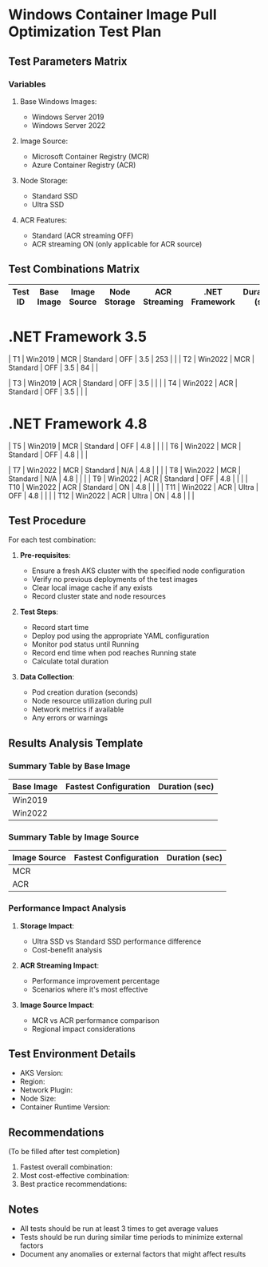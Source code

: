 # Windows Container Image Pull Optimization Test Plan

## Test Parameters Matrix

### Variables

1. Base Windows Images:
   - Windows Server 2019
   - Windows Server 2022

2. Image Source:
   - Microsoft Container Registry (MCR)
   - Azure Container Registry (ACR)

3. Node Storage:
   - Standard SSD
   - Ultra SSD

4. ACR Features:
   - Standard (ACR streaming OFF)
   - ACR streaming ON (only applicable for ACR source)

## Test Combinations Matrix

| Test ID | Base Image | Image Source | Node Storage | ACR Streaming | .NET Framework | Duration (s) | Notes |
|---------|------------|--------------|--------------|---------------|----------------|--------------|-------|

# .NET Framework 3.5

| T1      | Win2019    | MCR          | Standard     | OFF           | 3.5            |    253       |       |
| T2      | Win2022    | MCR          | Standard     | OFF           | 3.5            |     84       |       |

| T3      | Win2019    | ACR          | Standard     | OFF           | 3.5            |              |       |
| T4      | Win2022    | ACR          | Standard     | OFF           | 3.5            |              |       |

# .NET Framework 4.8

| T5      | Win2019    | MCR          | Standard     | OFF           | 4.8            |                |       |
| T6      | Win2022    | MCR          | Standard     | OFF           | 4.8            |                |       |



| T7      | Win2022    | MCR          | Standard     | N/A           | 4.8            |                |       |
| T8      | Win2022    | MCR          | Standard     | N/A           | 4.8            |                |       |
| T9      | Win2022    | ACR          | Standard     | OFF           | 4.8            |                |       |
| T10     | Win2022    | ACR          | Standard     | ON            | 4.8            |                |       |
| T11     | Win2022    | ACR          | Ultra        | OFF           | 4.8            |                |       |
| T12     | Win2022    | ACR          | Ultra        | ON            | 4.8            |                |       |

## Test Procedure

For each test combination:

1. **Pre-requisites**:
   - Ensure a fresh AKS cluster with the specified node configuration
   - Verify no previous deployments of the test images
   - Clear local image cache if any exists
   - Record cluster state and node resources

2. **Test Steps**:
   - Record start time
   - Deploy pod using the appropriate YAML configuration
   - Monitor pod status until Running
   - Record end time when pod reaches Running state
   - Calculate total duration

3. **Data Collection**:
   - Pod creation duration (seconds)
   - Node resource utilization during pull
   - Network metrics if available
   - Any errors or warnings

## Results Analysis Template

### Summary Table by Base Image

| Base Image | Fastest Configuration | Duration (sec) |
|------------|---------------------|----------------|
| Win2019    |                     |                |
| Win2022    |                     |                |

### Summary Table by Image Source

| Image Source | Fastest Configuration | Duration (sec) |
|-------------|---------------------|----------------|
| MCR         |                     |                |
| ACR         |                     |                |

### Performance Impact Analysis

1. **Storage Impact**:
   - Ultra SSD vs Standard SSD performance difference
   - Cost-benefit analysis

2. **ACR Streaming Impact**:
   - Performance improvement percentage
   - Scenarios where it's most effective

3. **Image Source Impact**:
   - MCR vs ACR performance comparison
   - Regional impact considerations

## Test Environment Details

- AKS Version:
- Region:
- Network Plugin:
- Node Size:
- Container Runtime Version:

## Recommendations

(To be filled after test completion)

1. Fastest overall combination:
2. Most cost-effective combination:
3. Best practice recommendations:

## Notes

- All tests should be run at least 3 times to get average values
- Tests should be run during similar time periods to minimize external factors
- Document any anomalies or external factors that might affect results